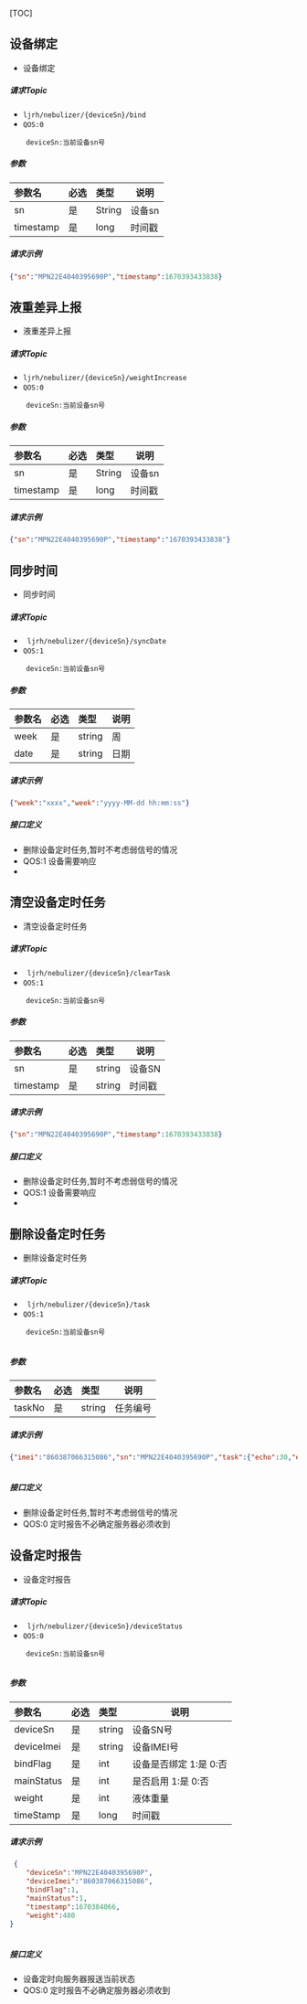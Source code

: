 [TOC]
## 设备绑定

- 设备绑定

##### 请求Topic
- `ljrh/nebulizer/{deviceSn}/bind`
- `QOS:0`
``` 
    deviceSn:当前设备sn号
``` 

##### 参数

|参数名|必选|类型|说明|
|:----    |:---|:----- |-----   |
|sn |是  |String |设备sn   |
|timestamp |是  |long |时间戳   ||

##### 请求示例
```json
{"sn":"MPN22E4040395690P","timestamp":1670393433838}
```



## 液重差异上报

- 液重差异上报

##### 请求Topic
- `ljrh/nebulizer/{deviceSn}/weightIncrease`
- `QOS:0`
``` 
    deviceSn:当前设备sn号
``` 

##### 参数

|参数名|必选|类型|说明|
|:----    |:---|:----- |-----   |
|sn |是  |String |设备sn   |
|timestamp |是  |long |时间戳   ||

##### 请求示例
```json
{"sn":"MPN22E4040395690P","timestamp":"1670393433838"}
```


## 同步时间

- 同步时间

##### 请求Topic
- ` ljrh/nebulizer/{deviceSn}/syncDate`
- `QOS:1`
``` 
    deviceSn:当前设备sn号
``` 

##### 参数

|参数名|必选|类型|说明|
|:----    |:---|:----- |-----   |
|week |是  |string |周   |
|date |是  |string |日期   ||

##### 请求示例
```json
{"week":"xxxx","week":"yyyy-MM-dd hh:mm:ss"}
```

##### 接口定义

- 删除设备定时任务,暂时不考虑弱信号的情况
- QOS:1 设备需要响应
-


## 清空设备定时任务

- 清空设备定时任务

##### 请求Topic
- ` ljrh/nebulizer/{deviceSn}/clearTask`
- `QOS:1`
``` 
    deviceSn:当前设备sn号
``` 

##### 参数

|参数名|必选|类型|说明|
|:----    |:---|:----- |-----   |
|sn |是  |string |设备SN   |
|timestamp |是  |string |时间戳   ||

##### 请求示例
```json
{"sn":"MPN22E4040395690P","timestamp":1670393433838}
```

##### 接口定义

- 删除设备定时任务,暂时不考虑弱信号的情况
- QOS:1 设备需要响应
- 








## 删除设备定时任务 

- 删除设备定时任务

##### 请求Topic
- ` ljrh/nebulizer/{deviceSn}/task`
- `QOS:1`
``` 
    deviceSn:当前设备sn号
    
``` 

##### 参数

|参数名|必选|类型|说明|
|:----    |:---|:----- |-----   |
|taskNo |是  |string |任务编号   ||

##### 请求示例
```json
{"imei":"860387066315086","sn":"MPN22E4040395690P","task":{"echo":30,"end":"15:00","flag":3,"level":2,"no":"T221207JKYDV1","single":0,"start":"14:10","status":1,"time":45,"timestamp":1670393433838,"week":"1,2,3"}}
 
```

##### 接口定义

- 删除设备定时任务,暂时不考虑弱信号的情况
- QOS:0 定时报告不必确定服务器必须收到










## 设备定时报告 

- 设备定时报告

##### 请求Topic
- ` ljrh/nebulizer/{deviceSn}/deviceStatus`
- `QOS:0`
``` 
    deviceSn:当前设备sn号
    
``` 

##### 参数

|参数名|必选|类型|说明|
|:----    |:---|:----- |-----   |
|deviceSn |是  |string |设备SN号   |
|deviceImei |是  |string | 设备IMEI号    |
|bindFlag |是  |int | 设备是否绑定 1:是  0:否    |
|mainStatus |是  |int | 是否启用 1:是  0:否 |
|weight |是  |int |  液体重量 |
|timeStamp |是  |long| 时间戳||

##### 请求示例
```json
 {
	"deviceSn":"MPN22E4040395690P",
	"deviceImei":"860387066315086",
	"bindFlag":1,
	"mainStatus":1,
	"timestamp":1670384066,
    "weight":480
}
 
```

##### 接口定义

- 设备定时向服务器报送当前状态
- QOS:0 定时报告不必确定服务器必须收到
